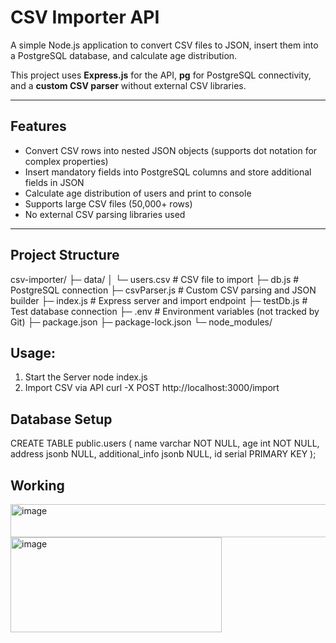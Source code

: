 # CSV Importer API

A simple Node.js application to convert CSV files to JSON, insert them into a PostgreSQL database, and calculate age distribution.  

This project uses **Express.js** for the API, **pg** for PostgreSQL connectivity, and a **custom CSV parser** without external CSV libraries.

---

## Features

- Convert CSV rows into nested JSON objects (supports dot notation for complex properties)
- Insert mandatory fields into PostgreSQL columns and store additional fields in JSON
- Calculate age distribution of users and print to console
- Supports large CSV files (50,000+ rows)
- No external CSV parsing libraries used

---

## Project Structure

csv-importer/
├─ data/
│ └─ users.csv # CSV file to import
├─ db.js # PostgreSQL connection
├─ csvParser.js # Custom CSV parsing and JSON builder
├─ index.js # Express server and import endpoint
├─ testDb.js # Test database connection
├─ .env # Environment variables (not tracked by Git)
├─ package.json
├─ package-lock.json
└─ node_modules/

## Usage:
1. Start the Server
 node index.js
2. Import CSV via API
curl -X POST http://localhost:3000/import


## Database Setup
CREATE TABLE public.users (
  name varchar NOT NULL,
  age int NOT NULL,
  address jsonb NULL,
  additional_info jsonb NULL,
  id serial PRIMARY KEY
);

## Working 
<img width="1062" height="53" alt="image" src="https://github.com/user-attachments/assets/6e649e97-567a-4056-9b52-ffe4550d0912" />
<img width="338" height="152" alt="image" src="https://github.com/user-attachments/assets/83947895-72b4-49ed-9863-36e809b7ce5d" />


